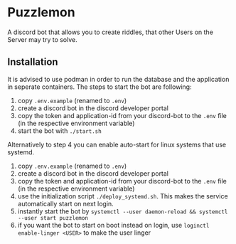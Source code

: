 # Puzzlemon

A discord bot that allows you to create riddles,
that other Users on the Server may try to solve.

## Installation

It is advised to use podman in order to run the database and the application in seperate containers.
The steps to start the bot are following:

1. copy `.env.example` (renamed to `.env`)
2. create a discord bot in the discord developer portal
3. copy the token and application-id from your discord-bot to the `.env`
    file (in the respective environment variable)
4. start the bot with `./start.sh`

Alternatively to step 4 you can enable auto-start for linux systems that use systemd.

1. copy `.env.example` (renamed to `.env`)
2. create a discord bot in the discord developer portal
3. copy the token and application-id from your discord-bot to the `.env`
    file (in the respective environment variable)
4. use the initialization script `./deploy_systemd.sh`. This makes the service automatically start on next login.
5. instantly start the bot by `systemctl --user daemon-reload && systemctl --user start puzzlemon`
6. if you want the bot to start on boot instead on login, use `loginctl enable-linger <USER>` to make the user linger
